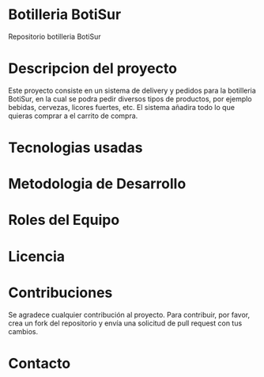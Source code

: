 # Botilleria BotiSur
Repositorio botilleria BotiSur
# Descripcion del proyecto
Este proyecto consiste en un sistema de delivery y pedidos para la botilleria BotiSur, en la cual se podra pedir diversos tipos de productos, por ejemplo bebidas, cervezas, licores fuertes, etc. El sistema añadira todo lo que quieras comprar a el carrito de compra.
# Tecnologias usadas

# Metodologia de Desarrollo

# Roles del Equipo

# Licencia 

# Contribuciones
Se agradece cualquier contribución al proyecto. Para contribuir, por favor, crea un fork del repositorio y envía una solicitud de pull request con tus cambios.
# Contacto
